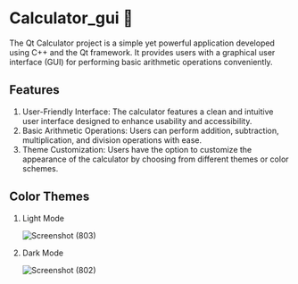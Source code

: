 # Calculator_gui 👾
The Qt Calculator project is a simple yet powerful application developed using C++ and the Qt framework. It provides users with a graphical user interface (GUI) for performing basic arithmetic operations conveniently.

## Features
1. User-Friendly Interface: The calculator features a clean and intuitive user interface designed to enhance usability and accessibility.
2. Basic Arithmetic Operations: Users can perform addition, subtraction, multiplication, and division operations with ease.
3. Theme Customization: Users have the option to customize the appearance of the calculator by choosing from different themes or color schemes.

## Color Themes
1. Light Mode

     ![Screenshot (803)](https://github.com/ahmed2-salah/Calculator_gui/assets/90197922/f6ca1a31-ee68-47d8-90f9-f1f19c0a1621)
2. Dark Mode

   ![Screenshot (802)](https://github.com/ahmed2-salah/Calculator_gui/assets/90197922/a33daa53-404e-42d0-a45b-a5c654b36897)

  

   

